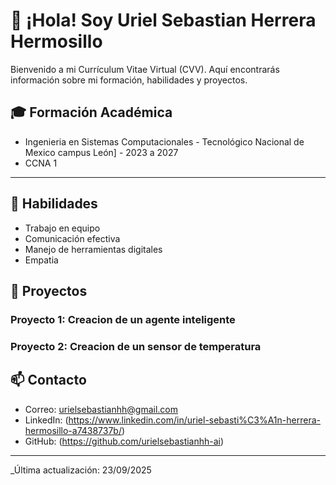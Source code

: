 # 👋 ¡Hola! Soy Uriel Sebastian Herrera Hermosillo

Bienvenido a mi Currículum Vitae Virtual (CVV). Aquí encontrarás información sobre mi formación, habilidades y proyectos.


## 🎓 Formación Académica
- Ingenieria en Sistemas Computacionales - Tecnológico Nacional de Mexico campus León] - 2023 a 2027
- CCNA 1

---

## 🧠 Habilidades
- Trabajo en equipo
- Comunicación efectiva
- Manejo de herramientas digitales
- Empatia


## 💼 Proyectos
### Proyecto 1: Creacion de un agente inteligente
### Proyecto 2: Creacion de un sensor de temperatura



## 📫 Contacto
- Correo: urielsebastianhh@gmail.com
- LinkedIn: (https://www.linkedin.com/in/uriel-sebasti%C3%A1n-herrera-hermosillo-a7438737b/)
- GitHub: (https://github.com/urielsebastianhh-ai)

---

_Última actualización: 23/09/2025

